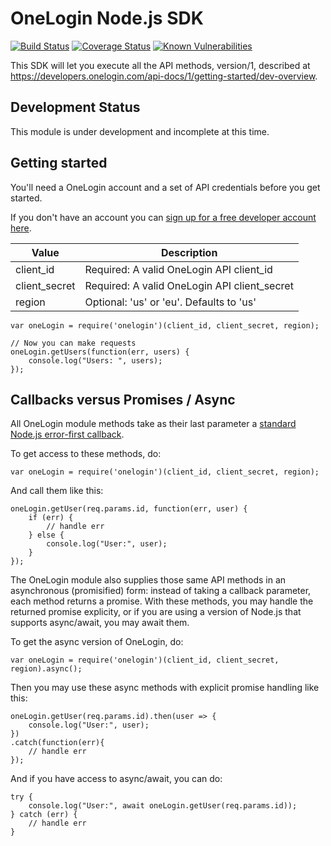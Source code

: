 # OneLogin Node.js SDK

[![Build Status](https://travis-ci.org/BobDickinson/onelogin.svg?branch=master)](https://travis-ci.org/BobDickinson/onelogin)
[![Coverage Status](https://coveralls.io/repos/BobDickinson/onelogin/badge.svg?branch=)](https://coveralls.io/r/BobDickinson/onelogin?branch=master)
[![Known Vulnerabilities](https://snyk.io/test/github/BobDickinson/onelogin/badge.svg)](https://snyk.io/test/github/BobDickinson/onelogin)

This SDK will let you execute all the API methods, version/1, described at https://developers.onelogin.com/api-docs/1/getting-started/dev-overview.

## Development Status

This module is under development and incomplete at this time.

## Getting started

You'll need a OneLogin account and a set of API credentials before you get started.

If you don't have an account you can [sign up for a free developer account here](https://www.onelogin.com/developer-signup).

| Value         | Description |
| ------------- | ----------- |
| client_id     | Required: A valid OneLogin API client_id |
| client_secret | Required: A valid OneLogin API client_secret |
| region        | Optional: 'us' or 'eu'. Defaults to 'us' |

    var oneLogin = require('onelogin')(client_id, client_secret, region);

    // Now you can make requests 
    oneLogin.getUsers(function(err, users) {
        console.log("Users: ", users);
    });

## Callbacks versus Promises / Async

All OneLogin module methods take as their last parameter a [standard Node.js error-first callback](http://fredkschott.com/post/2014/03/understanding-error-first-callbacks-in-node-js/).

To get access to these methods, do:

    var oneLogin = require('onelogin')(client_id, client_secret, region);

And call them like this:

    oneLogin.getUser(req.params.id, function(err, user) {
        if (err) {
            // handle err
        } else {
            console.log("User:", user);
        }
    });

The OneLogin module also supplies those same API methods in an asynchronous (promisified) form: instead of taking a callback parameter, each method returns a promise.  With these methods, you may handle the returned promise explicity, or if you are using a version of Node.js that supports async/await, you may await them.

To get the async version of OneLogin, do:

    var oneLogin = require('onelogin')(client_id, client_secret, region).async();

Then you may use these async methods with explicit promise handling like this:

    oneLogin.getUser(req.params.id).then(user => {
        console.log("User:", user);     
    })
    .catch(function(err){
        // handle err
    });

And if you have access to async/await, you can do:

    try {
        console.log("User:", await oneLogin.getUser(req.params.id));     
    } catch (err) {
        // handle err
    }
